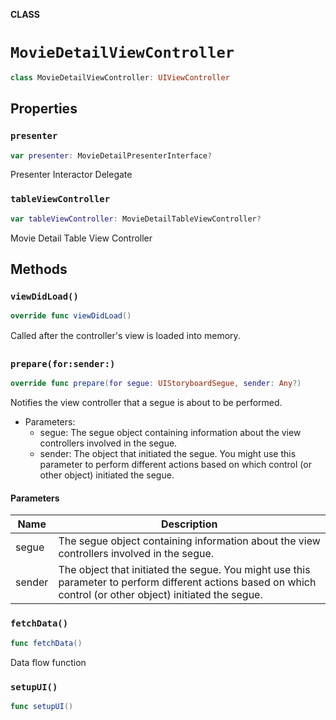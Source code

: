 **CLASS**

# `MovieDetailViewController`

```swift
class MovieDetailViewController: UIViewController
```

## Properties
### `presenter`

```swift
var presenter: MovieDetailPresenterInterface?
```

Presenter Interactor Delegate

### `tableViewController`

```swift
var tableViewController: MovieDetailTableViewController?
```

Movie Detail Table View Controller

## Methods
### `viewDidLoad()`

```swift
override func viewDidLoad()
```

Called after the controller's view is loaded into memory.

### `prepare(for:sender:)`

```swift
override func prepare(for segue: UIStoryboardSegue, sender: Any?)
```

Notifies the view controller that a segue is about to be performed.
- Parameters:
  - segue: The segue object containing information about the view controllers involved in the segue.
  - sender: The object that initiated the segue. You might use this parameter to perform different actions based on which control (or other object) initiated the segue.

#### Parameters

| Name | Description |
| ---- | ----------- |
| segue | The segue object containing information about the view controllers involved in the segue. |
| sender | The object that initiated the segue. You might use this parameter to perform different actions based on which control (or other object) initiated the segue. |

### `fetchData()`

```swift
func fetchData()
```

Data flow function

### `setupUI()`

```swift
func setupUI()
```
